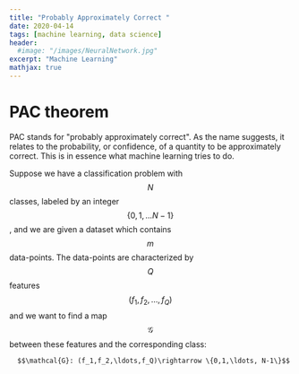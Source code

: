 ```yaml
---
title: "Probably Approximately Correct "
date: 2020-04-14
tags: [machine learning, data science]
header:
  #image: "/images/NeuralNetwork.jpg"
excerpt: "Machine Learning"
mathjax: true
---
```




# PAC theorem

PAC stands for "probably approximately correct". As the name suggests, it relates to the probability, or confidence, of a quantity to be approximately correct. This is in essence what machine learning tries to do.  

Suppose we have a classification problem with $$N$$ classes, labeled by an integer $$\{0,1,\ldots N-1\}$$, and we are given a dataset which contains $$m$$ data-points. The data-points are characterized by $$Q$$ features $$(f_1,f_2,\ldots,f_Q)$$ and we want to find a map $$\mathcal{G}$$ between these features and the corresponding class:

      $$\mathcal{G}: (f_1,f_2,\ldots,f_Q)\rightarrow \{0,1,\ldots, N-1\}$$
